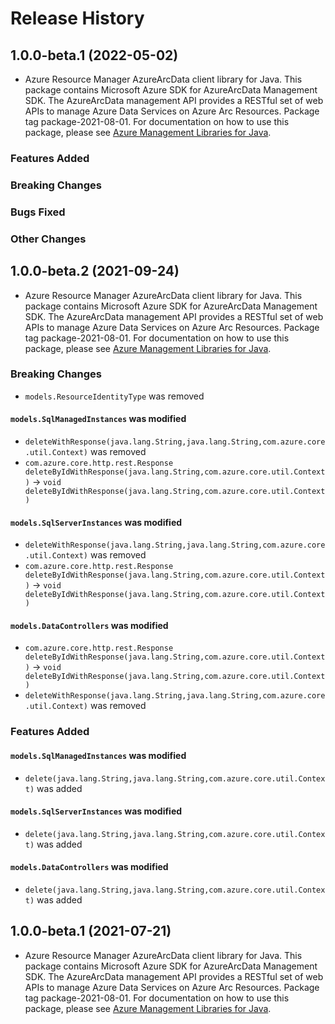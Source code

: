 # Release History

## 1.0.0-beta.1 (2022-05-02)

- Azure Resource Manager AzureArcData client library for Java. This package contains Microsoft Azure SDK for AzureArcData Management SDK. The AzureArcData management API provides a RESTful set of web APIs to manage Azure Data Services on Azure Arc Resources. Package tag package-2021-08-01. For documentation on how to use this package, please see [Azure Management Libraries for Java](https://aka.ms/azsdk/java/mgmt).

### Features Added

### Breaking Changes

### Bugs Fixed

### Other Changes

## 1.0.0-beta.2 (2021-09-24)

- Azure Resource Manager AzureArcData client library for Java. This package contains Microsoft Azure SDK for AzureArcData Management SDK. The AzureArcData management API provides a RESTful set of web APIs to manage Azure Data Services on Azure Arc Resources. Package tag package-2021-08-01. For documentation on how to use this package, please see [Azure Management Libraries for Java](https://aka.ms/azsdk/java/mgmt).

### Breaking Changes

* `models.ResourceIdentityType` was removed

#### `models.SqlManagedInstances` was modified

* `deleteWithResponse(java.lang.String,java.lang.String,com.azure.core.util.Context)` was removed
* `com.azure.core.http.rest.Response deleteByIdWithResponse(java.lang.String,com.azure.core.util.Context)` -> `void deleteByIdWithResponse(java.lang.String,com.azure.core.util.Context)`

#### `models.SqlServerInstances` was modified

* `deleteWithResponse(java.lang.String,java.lang.String,com.azure.core.util.Context)` was removed
* `com.azure.core.http.rest.Response deleteByIdWithResponse(java.lang.String,com.azure.core.util.Context)` -> `void deleteByIdWithResponse(java.lang.String,com.azure.core.util.Context)`

#### `models.DataControllers` was modified

* `com.azure.core.http.rest.Response deleteByIdWithResponse(java.lang.String,com.azure.core.util.Context)` -> `void deleteByIdWithResponse(java.lang.String,com.azure.core.util.Context)`
* `deleteWithResponse(java.lang.String,java.lang.String,com.azure.core.util.Context)` was removed

### Features Added

#### `models.SqlManagedInstances` was modified

* `delete(java.lang.String,java.lang.String,com.azure.core.util.Context)` was added

#### `models.SqlServerInstances` was modified

* `delete(java.lang.String,java.lang.String,com.azure.core.util.Context)` was added

#### `models.DataControllers` was modified

* `delete(java.lang.String,java.lang.String,com.azure.core.util.Context)` was added

## 1.0.0-beta.1 (2021-07-21)

- Azure Resource Manager AzureArcData client library for Java. This package contains Microsoft Azure SDK for AzureArcData Management SDK. The AzureArcData management API provides a RESTful set of web APIs to manage Azure Data Services on Azure Arc Resources. Package tag package-2021-08-01. For documentation on how to use this package, please see [Azure Management Libraries for Java](https://aka.ms/azsdk/java/mgmt).
